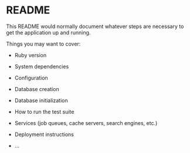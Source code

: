 # README

This README would normally document whatever steps are necessary to get the
application up and running.

Things you may want to cover:

* Ruby version

* System dependencies

* Configuration

* Database creation

* Database initialization

* How to run the test suite

* Services (job queues, cache servers, search engines, etc.)

* Deployment instructions

* ...


    <!-- booking = BookingDetail.new(user_id: current_user, hotel_detail_id: params[:hotel_id], total_price: hotel.price, from_date: params[:from], to_date: params[:to]) -->
